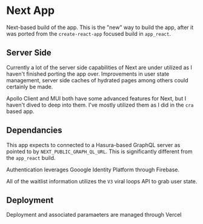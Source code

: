 # Next App

Next-based build of the app. This is the "new" way to build the app, after it was ported from the `create-react-app` focused build in `app_react`.

## Server Side

Currently a lot of the server side capabilities of Next are under utilized as I haven't finished porting the app over. Improvements in user state management, server side caches of hydrated pages among others could certainly be made. 

Apollo Client and MUI both have some advanced features for Next, but I haven't dived to deep into them. I've mostly utilized them as I did in the `cra` based app.

## Dependancies

This app expects to connected to a Hasura-based GraphQL server as pointed to by `NEXT_PUBLIC_GRAPH_QL_URL`. This is significantly different from the `app_react` build. 

Authentication leverages Gooogle Identity Platform through Firebase. 

All of the waitlist information utilizes the `V3` viral loops API to grab user state.

## Deployment

Deployment and associated paramaeters are managed through Vercel
